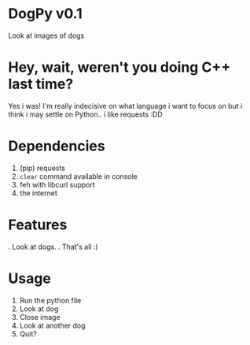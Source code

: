 # DogPy v0.1
Look at images of dogs

# Hey, wait, weren't you doing C++ last time?
Yes i was! I'm really indecisive on what language i want to focus on but i
think i may settle on Python.. i like requests :DD

# Dependencies
1. (pip) requests
2. `clear` command available in console
3. feh with libcurl support
4. the internet

# Features
. Look at dogs.
. That's all :)

# Usage
1. Run the python file
2. Look at dog
3. Close image
4. Look at another dog
5. Quit?
